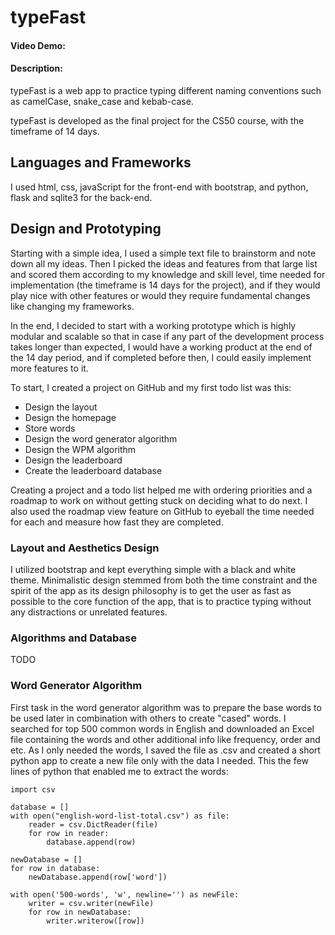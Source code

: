 # typeFast
#### Video Demo:  <URL HERE>
#### Description:

typeFast is a web app to practice typing different naming conventions such as camelCase, snake_case and kebab-case.

typeFast is developed as the final project for the CS50 course, with the timeframe of 14 days.

## Languages and Frameworks

I used html, css, javaScript for the front-end with bootstrap, and python, flask and sqlite3 for the back-end.

## Design and Prototyping

Starting with a simple idea, I used a simple text file to brainstorm and note down all my ideas.
Then I picked the ideas and features from that large list and scored them according to my knowledge and skill level,
time needed for implementation (the timeframe is 14 days for the project), and if they would play nice with other features 
or would they require fundamental changes like changing my frameworks. 

In the end, I decided to start with a working prototype which is highly modular and scalable so that in case if any part of the development
process takes longer than expected, I would have a working product at the end of the 14 day period, and if completed before then,
I could easily implement more features to it.

To start, I created a project on GitHub and my first todo list was this:

-	Design the layout
-   Design the homepage
-	Store words
-	Design the word generator algorithm
-	Design the WPM algorithm
-	Design the leaderboard
-	Create the leaderboard database

Creating a project and a todo list helped me with ordering priorities and a roadmap to work on without getting stuck on deciding what to do next.
I also used the roadmap view feature on GitHub to eyeball the time needed for each and measure how fast they are completed.

### Layout and Aesthetics Design

I utilized bootstrap and kept everything simple with a black and white theme. Minimalistic design stemmed from both the time constraint 
and the spirit of the app as its design philosophy is to get the user as fast as possible to the core function of the app, that is to practice 
typing without any distractions or unrelated features.

### Algorithms and Database

TODO

### Word Generator Algorithm

First task in the word generator algorithm was to prepare the base words to be used later in combination with others to create "cased" words.
I searched for top 500 common words in English and downloaded an Excel file containing the words and other additional info like frequency, order and etc. As I only needed the words, I saved the file as .csv and created a short python app to create a new file only with the data I needed. This the few lines of python that enabled me to extract the words:
```
import csv

database = []
with open("english-word-list-total.csv") as file:
    reader = csv.DictReader(file)
    for row in reader:
        database.append(row)

newDatabase = []
for row in database:
    newDatabase.append(row['word'])

with open('500-words', 'w', newline='') as newFile:
    writer = csv.writer(newFile)
    for row in newDatabase:
        writer.writerow([row])

```